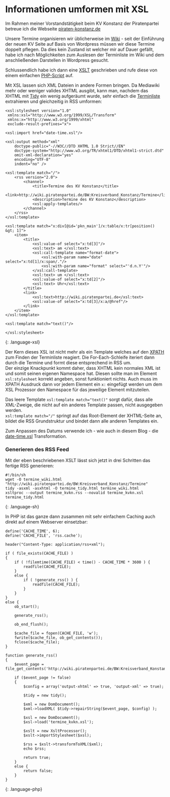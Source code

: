 # Informationen umformen mit XSL

Im Rahmen meiner Vorstandstätigkeit beim KV Konstanz der Piratenpartei betreue ich die Webseite [piraten-konstanz.de](http://piraten-konstanz.de)

Unsere Termine organisieren wir üblicherweise im [Wiki](http://wiki.piratenpartei.de/Kreisverband_Konstanz) - seit der Einführung der neuen KV Seite auf Basis von Wordpress müssen wir diese Termine doppelt pflegen. Da dies kein Zustand ist welcher mir auf Dauer gefällt, habe ich nach Möglichkeiten zum Auslesen der Terminliste im Wiki und dem anschließenden Darstellen in Wordpress gesucht.

Schlussendlich habe ich dann eine [XSLT](http://de.wikipedia.org/wiki/XSLT) geschrieben und rufe diese von einem einfachen [PHP-Script](http://piraten-konstanz.de/wp-content/tool/events_rss.php) auf.

Mit XSL lassen sich XML Dateien in andere Formen bringen. Da Mediawiki mehr oder weniger valides XHTML ausgibt, kann man, nachdem das XHTML mit [Tidy](http://tidy.sourceforge.net) ein wenig aufgeräumt wurde, sehr einfach die [Terminliste](http://wiki.piratenpartei.de/BW:Kreisverband_Konstanz/Termine) extrahieren und gleichzeitig in RSS umformen:

~~~
<xsl:stylesheet version="1.0"
 xmlns:xsl="http://www.w3.org/1999/XSL/Transform"
 xmlns:x="http://www.w3.org/1999/xhtml"
 exclude-result-prefixes="x">
 
<xsl:import href="date-time.xsl"/>

<xsl:output method="xml"
	doctype-public="-//W3C//DTD XHTML 1.0 Strict//EN"
	doctype-system="http://www.w3.org/TR/xhtml1/DTD/xhtml1-strict.dtd"
	omit-xml-declaration="yes"
	encoding="UTF-8"
	indent="no" />

<xsl:template match="/">
	<rss version="2.0">
		<channel>
			<title>Termine des KV Konstanz</title>
			<link>http://wiki.piratenpartei.de/BW:Kreisverband_Konstanz/Termine</link>
			<description>Termine des KV Konstanz</description>
			<xsl:apply-templates/>
		</channel>
	</rss>
</xsl:template>

<xsl:template match="x:div[@id='pkn_main']/x:table/x:tr[position() &gt; 1]">
	<item>
		<title>
			<xsl:value-of select="x:td[3]"/>
			<xsl:text> am </xsl:text>
			<xsl:call-template name="format-date">
				<xsl:with-param name="date" select="x:td[1]/x:span/."/>
				<xsl:with-param name="format" select="'d.n.Y'"/>
			</xsl:call-template>
			<xsl:text> um </xsl:text>
			<xsl:value-of select="x:td[2]"/>
			<xsl:text> Uhr</xsl:text>
		</title>
		<link>
			<xsl:text>http://wiki.piratenpartei.de</xsl:text>
			<xsl:value-of select="x:td[3]/x:a/@href"/>
		</link>
	</item>
</xsl:template>

<xsl:template match="text()"/>

</xsl:stylesheet>
~~~
{: .language-xsl}

Der Kern dieses XSL ist nicht mehr als ein Template welches auf den [XPATH](http://de.wikipedia.org/wiki/XPATH) zum Finden der Terminliste reagiert. Die For-Each-Schleife iteriert dann durch die Termine und formt diese entsprechend in RSS um.  
Der einzige Knackpunkt kommt daher, dass XHTML kein normales XML ist und somit seinen eigenen Namespace hat. Diesen sollte man im Element `xsl:stylesheet` korrekt angeben, sonst funktioniert nichts. Auch muss im XPATH Ausdruck dann vor jedem Element ein `x:` eingefügt werden um dem XSL Prozessor den Namespace für das jeweilige Element mitzuteilen.

Das leere Template `xsl:template match="text()"` sorgt dafür, dass alle XML-Zweige, die nicht auf ein anderes Template passen, nicht ausgegeben werden.  
`xsl:template match="/"` springt auf das Root-Element der XHTML-Seite an, bildet die RSS Grundstruktur und bindet dann alle anderen Templates ein.

Zum Anpassen des Datums verwende ich - wie auch in diesem Blog - die [date-time.xsl](http://symphony-cms.com/download/xslt-utilities/view/20506/) Transformation.

### Generieren des RSS Feed

Mit der eben beschriebenen XSLT lässt sich jetzt in drei Schritten das fertige RSS generieren:

~~~
#!/bin/sh
wget -O termine_wiki.html "http://wiki.piratenpartei.de/BW:Kreisverband_Konstanz/Termine"
tidy -asxml -asxhtml -O termine_tidy.html termine_wiki.html
xsltproc --output termine_kvkn.rss --novalid termine_kvkn.xsl termine_tidy.html
~~~
{: .language-sh}

In PHP ist das ganze dann zusammen mit sehr einfachem Caching auch direkt auf einem Webserver einsetzbar:

~~~
define('CACHE_TIME', 6);
define('CACHE_FILE', 'rss.cache');

header("Content-Type: application/rss+xml");

if ( file_exists(CACHE_FILE) ) 
{
	if ( !filemtime(CACHE_FILE) < time() - CACHE_TIME * 3600 ) {
		readfile(CACHE_FILE);
	}
	else {
		if ( !generate_rss() ) {
			readfile(CACHE_FILE);
		}
	}
}
else {
	ob_start();	
	
	generate_rss();
	
	ob_end_flush(); 
	
	$cache_file = fopen(CACHE_FILE, 'w'); 
	fwrite($cache_file, ob_get_contents());
	fclose($cache_file); 
}
   
function generate_rss()
{
	$event_page =  file_get_contents('http://wiki.piratenpartei.de/BW:Kreisverband_Konstanz/Termine');

	if ($event_page != false)
	{
		$config = array('output-xhtml' => true, 'output-xml' => true);

		$tidy = new tidy();

		$xml = new DomDocument();
		$xml->loadXML( $tidy->repairString($event_page, $config) );

		$xsl = new DomDocument();
		$xsl->load('termine_kvkn.xsl');

		$xslt = new XsltProcessor();
		$xslt->importStylesheet($xsl);

		$rss = $xslt->transformToXML($xml);
		echo $rss;
		
		return true;
	}
	else {
		return false;
	}
}
~~~
{: .language-php}
